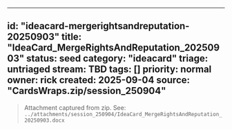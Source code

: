 <!-- status: stub; target: 150+ words -->
<!-- status: stub; target: 150+ words -->
<!-- status: stub; target: 150+ words -->
<!-- status: stub; target: 150+ words -->
<!-- status: stub; target: 150+ words -->
<!-- status: stub; target: 150+ words -->
<!-- status: stub; target: 150+ words -->
---
id: "ideacard-mergerightsandreputation-20250903"
title: "IdeaCard_MergeRightsAndReputation_20250903"
status: seed
category: "ideacard"
triage: untriaged
stream: TBD
tags: []
priority: normal
owner: rick
created: 2025-09-04
source: "CardsWraps.zip/session_250904"
---
> Attachment captured from zip. See: `../attachments/session_250904/IdeaCard_MergeRightsAndReputation_20250903.docx`









